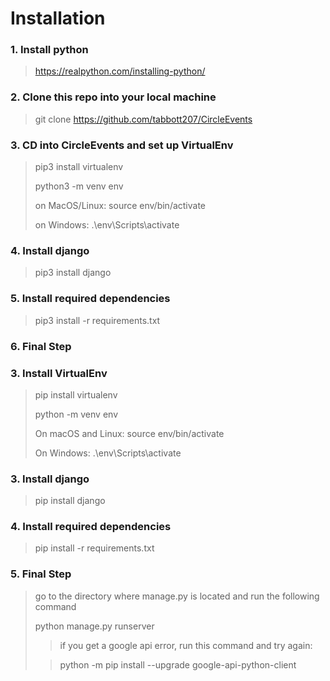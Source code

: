 # Installation
### 1. Install python
> https://realpython.com/installing-python/
### 2. Clone this repo into your local machine 
> git clone https://github.com/tabbott207/CircleEvents
### 3. CD into CircleEvents and set up VirtualEnv
> pip3 install virtualenv
> 
> python3 -m venv env
> 
> on MacOS/Linux: source env/bin/activate
> 
> on Windows: .\env\Scripts\activate

### 4. Install django
> pip3 install django
### 5. Install required dependencies
> pip3 install -r requirements.txt
### 6. Final Step
### 3. Install VirtualEnv
>pip install virtualenv
>
>python -m venv env
>
>On macOS and Linux:
>source env/bin/activate
>
>On Windows:
>.\env\Scripts\activate
>
### 3. Install django
> pip install django
### 4. Install required dependencies
> pip install -r requirements.txt
### 5. Final Step
> go to the directory where manage.py is located and run the following command
>
>python manage.py runserver
>>if you get a google api error, run this command and try again: 
>
>>python -m pip install --upgrade google-api-python-client

